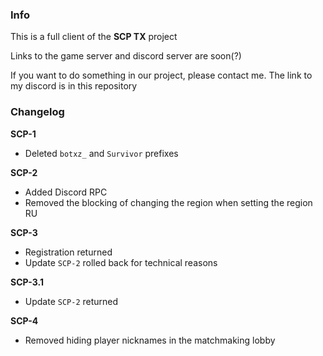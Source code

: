 ### Info
This is a full client of the **SCP TX** project

Links to the game server and discord server are soon(?)

If you want to do something in our project, please contact me. The link to my discord is in this repository

### Changelog

**SCP-1**
* Deleted `botxz_` and `Survivor` prefixes

**SCP-2**
* Added Discord RPC
* Removed the blocking of changing the region when setting the region RU

**SCP-3**
* Registration returned
* Update `SCP-2` rolled back for technical reasons

**SCP-3.1**
* Update `SCP-2` returned

**SCP-4**
* Removed hiding player nicknames in the matchmaking lobby

